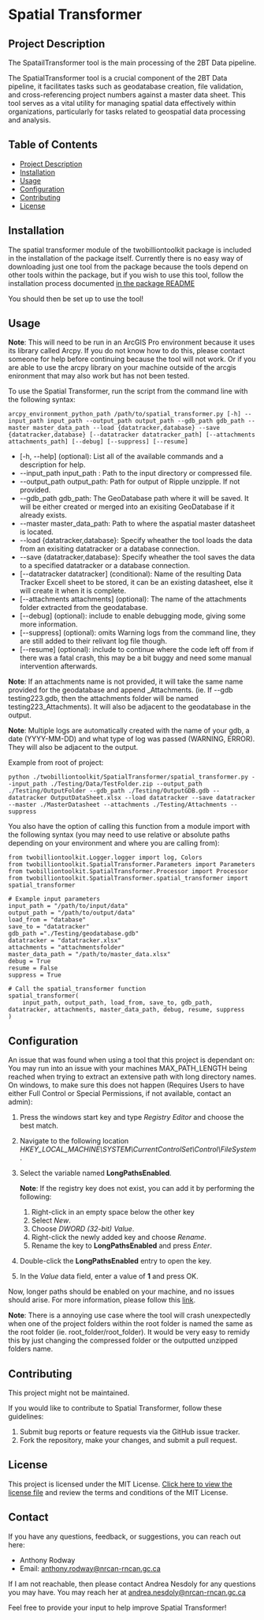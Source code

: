# Spatial Transformer

## Project Description

The SpatailTransformer tool is the main processing of the 2BT Data pipeline. 

The SpatialTransformer tool is a crucial component of the 2BT Data pipeline, it facilitates tasks such as geodatabase creation, file validation, and cross-referencing project numbers against a master data sheet. This tool serves as a vital utility for managing spatial data effectively within organizations, particularly for tasks related to geospatial data processing and analysis.

## Table of Contents

- [Project Description](#project-description)
- [Installation](#installation)
- [Usage](#usage)
- [Configuration](#configuration)
- [Contributing](#contributing)
- [License](#license)

## Installation

The spatial transformer module of the twobilliontoolkit package is included in the installation of the package itself. Currently there is no easy way of downloading just one tool from the package because the tools depend on other tools within the package, but if you wish to use this tool, follow the installation process documented [in the package README](../../README.md)

You should then be set up to use the tool!

## Usage

**Note**: This will need to be run in an ArcGIS Pro environment because it uses its library called Arcpy. If you do not know how to do this, please contact someone for help before continuing because the tool will not work. Or if you are able to use the arcpy library on your machine outside of the arcgis enironment that may also work but has not been tested.

To use the Spatial Transformer, run the script from the command line with the following syntax:
```
arcpy_environment_python_path /path/to/spatial_transformer.py [-h] --input_path input_path --output_path output_path --gdb_path gdb_path --master master_data_path --load {datatracker,database} --save {datatracker,database} [--datatracker datatracker_path] [--attachments attachments_path] [--debug] [--suppress] [--resume]
```
- [-h, --help] (optional): List all of the available commands and a description for help.
- --input_path input_path : Path to the input directory or compressed file.
- --output_path output_path: Path for output of Ripple unzipple. If not provided.
- --gdb_path gdb_path: The GeoDatabase path where it will be saved. It will be either created or merged into an exisiting GeoDatabase if it already exists.
- --master master_data_path: Path to where the aspatial master datasheet is located.
- --load {datatracker,database}: Specify wheather the tool loads the data from an exisiting datatracker or a database connection. 
- --save {datatracker,database}: Specify wheather the tool saves the data to a specified datatracker or a database connection. 
- [--datatracker datatracker] (conditional): Name of the resulting Data Tracker Excell sheet to be stored, it can be an existing datasheet, else it will create it when it is complete.
- [--attachments attachments] (optional): The name of the attachments folder extracted from the geodatabase.
- [--debug] (optional): include to enable debugging mode, giving some more information.
- [--suppress] (optional): omits Warning logs from the command line, they are still added to their relivant log file though.
- [--resume] (optional): include to continue where the code left off from if there was a fatal crash, this may be a bit buggy and need some manual intervention afterwards.

**Note**: If an attachments name is not provided, it will take the same name provided for the geodatabase and append _Attachments. (ie. If --gdb testing223.gdb, then the attachments folder will be named testing223_Attachments). It will also be adjacent to the geodatabase in the output.

**Note**: Multiple logs are automatically created with the name of your gdb, a date (YYYY-MM-DD) and what type of log was passed (WARNING, ERROR). They will also be adjacent to the output.

Example from root of project:
```
python ./twobilliontoolkit/SpatialTransformer/spatial_transformer.py --input_path ./Testing/Data/TestFolder.zip --output_path ./Testing/OutputFolder --gdb_path ./Testing/OutputGDB.gdb --datatracker OutputDataSheet.xlsx --load datatracker --save datatracker --master ./MasterDatasheet --attachments ./Testing/Attachments --suppress
```

You also have the option of calling this function from a module import with the following syntax (you may need to use relative or absolute paths depending on your environment and where you are calling from):
```
from twobilliontoolkit.Logger.logger import log, Colors
from twobilliontoolkit.SpatialTransformer.Parameters import Parameters
from twobilliontoolkit.SpatialTransformer.Processor import Processor
from twobilliontoolkit.SpatialTransformer.spatial_transformer import spatial_transformer

# Example input parameters
input_path = "/path/to/input/data"
output_path = "/path/to/output/data"
load_from = "database"
save_to = "datatracker"
gdb_path ="./Testing/geodatabase.gdb"
datatracker = "datatracker.xlsx"
attachments = "attachmentsfolder"
master_data_path = "/path/to/master_data.xlsx"
debug = True
resume = False
suppress = True

# Call the spatial_transformer function
spatial_transformer(
    input_path, output_path, load_from, save_to, gdb_path, datatracker, attachments, master_data_path, debug, resume, suppress
)
```

## Configuration

An issue that was found when using a tool that this project is dependant on: You may run into an issue with your machines MAX_PATH_LENGTH being reached when trying to extract an extensive path with long directory names. On windows, to make sure this does not happen (Requires Users to have either Full Control or Special Permissions, if not available, contact an admin):

1. Press the windows start key and type *Registry Editor* and choose the best match.
2. Navigate to the following location
*HKEY_LOCAL_MACHINE\SYSTEM\CurrentControlSet\Control\FileSystem*.
3. Select the variable named **LongPathsEnabled**.
    
    **Note**: If the registry key does not exist, you can add it by performing the following:
    
    1. Right-click in an empty space below the other key
    2. Select *New*.
    3. Choose *DWORD (32-bit) Value*.
    4. Right-click the newly added key and choose *Rename*.
    5. Rename the key to **LongPathsEnabled** and press *Enter*.

4. Double-click the **LongPathsEnabled** entry to open the key.
5. In the *Value* data field, enter a value of **1** and press OK.

Now, longer paths should be enabled on your machine, and no issues should arise. For more information, please follow this [link](https://www.autodesk.com/support/technical/article/caas/sfdcarticles/sfdcarticles/The-Windows-10-default-path-length-limitation-MAX-PATH-is-256-characters.html#:~:text=By%20default%2C%20Windows%20uses%20a,Files%2C%20Paths%2C%20and%20Namespaces.).

**Note**: There is a annoying use case where the tool will crash unexpectedly when one of the project folders within the root folder is named the same as the root folder (ie. root_folder/root_folder). It would be very easy to remidy this by just changing the compressed folder or the outputted unzipped folders name.

## Contributing

This project might not be maintained.

If you would like to contribute to Spatial Transformer, follow these guidelines:

1. Submit bug reports or feature requests via the GitHub issue tracker.
2. Fork the repository, make your changes, and submit a pull request.

## License

This project is licensed under the MIT License. [Click here to view the license file](../LICENSE) and review the terms and conditions of the MIT License.

## Contact

If you have any questions, feedback, or suggestions, you can reach out here:

- Anthony Rodway
- Email: anthony.rodway@nrcan-rncan.gc.ca

If I am not reachable, then please contact Andrea Nesdoly for any questions you may have. You may reach her at andrea.nesdoly@nrcan-rncan.gc.ca

Feel free to provide your input to help improve Spatial Transformer!
